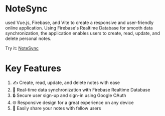 # NoteSync

used Vue.js, Firebase, and Vite to create a responsive and user-friendly online application. Using Firebase's Realtime Database for smooth data synchronization, the application enables users to create, read, update, and delete personal notes.

Try it: [NoteSync](https://notesyncapp.com/#/)


# Key Features
1. ✍️ Create, read, update, and delete notes with ease
2. 🔄 Real-time data synchronization with Firebase Realtime Database
3. 🔒 Secure user sign-up and sign-in using Google OAuth
4. 🌐 Responsive design for a great experience on any device
5. 🔗 Easily share your notes with fellow users
